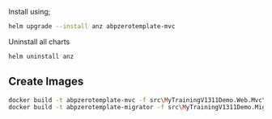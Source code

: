 Install using;

```bash
helm upgrade --install anz abpzerotemplate-mvc
```

Uninstall all charts

```bash
helm uninstall anz
```

## Create Images

```bash
docker build -t abpzerotemplate-mvc -f src\MyTrainingV1311Demo.Web.Mvc\Dockerfile .
docker build -t abpzerotemplate-migrator -f src\MyTrainingV1311Demo.Migrator\Dockerfile .
```
